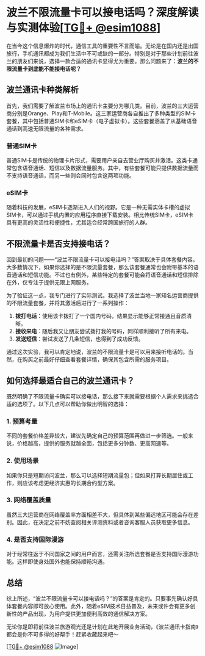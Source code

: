 # 波兰不限流量卡可以接电话吗？深度解读与实测体验[[TG💪+ @esim1088](https://t.me/s/esim1088)]

在当今这个信息爆炸的时代，通信工具的重要性不言而喻。无论是在国内还是出国旅行，手机通讯都成为我们生活中不可或缺的一部分。特别是对于那些计划前往波兰的朋友们来说，选择一款合适的通讯卡显得尤为重要。那么问题来了：**波兰的不限流量卡到底能不能接电话呢？**

## 波兰通讯卡种类解析

首先，我们需要了解波兰市场上的通讯卡主要分为哪几类。目前，波兰的三大运营商分别是Orange、Play和T-Mobile。这三家运营商各自推出了多种类型的SIM卡套餐，其中包括普通SIM卡和eSIM卡（电子虚拟卡）。这些套餐涵盖了从基础语音通话到高速无限流量的各种需求。

### 普通SIM卡
普通SIM卡是传统的物理卡片形式，需要用户亲自去营业厅购买并激活。这类卡通常包含语音通话、短信以及数据流量服务。其中，有些套餐可能只提供数据流量而不支持语音通话，而另一些则会同时包含这两项功能。

### eSIM卡
随着科技的发展，eSIM卡逐渐进入人们的视野。它是一种无需实体卡槽的虚拟SIM卡，可以通过手机内置的应用程序直接下载安装。相比传统SIM卡，eSIM卡具有更高的灵活性和便捷性，尤其适合经常跨国旅行的人群。

## 不限流量卡是否支持接电话？

回到最初的问题——“波兰不限流量卡可以接电话吗？”答案取决于具体套餐内容。大多数情况下，如果你选择的是不限流量套餐，那么该套餐通常也会附带基本的语音通话和短信功能。不过也有例外，某些特定的套餐可能会将语音通话和短信排除在外，仅专注于提供无限上网服务。

为了验证这一点，我专门进行了实际测试。我选择了波兰当地一家知名运营商提供的不限流量套餐，并将其激活后进行了一系列操作：

1. **拨打电话**：使用该卡拨打了一个国内号码，结果显示能够正常接通且音质清晰。
2. **接收来电**：随后我又让朋友尝试拨打我的号码，同样顺利接听了所有来电。
3. **发送短信**：尝试发送了几条短信，也得到了成功反馈。

通过这次实验，我可以肯定地说，波兰的不限流量卡是可以用来接听电话的。当然，在购买之前最好仔细查看套餐详情，确保其包含所需的服务项目。

## 如何选择最适合自己的波兰通讯卡？

既然明确了不限流量卡确实可以接电话，那么接下来就需要根据个人需求来挑选合适的选项了。以下几点可以帮助你做出明智的选择：

### 1. 预算考量
不同的套餐价格差异较大，建议先确定自己的预算范围再做进一步筛选。一般来说，价格越高，提供的服务就越全面，包括更多分钟数、更高网速等。

### 2. 使用场景
如果你只是短期访问波兰，那么可以选择短期流量包；但如果打算长期居住或工作，则应该考虑更经济实惠的长期合约型方案。

### 3. 网络覆盖质量
虽然三大运营商在网络覆盖率方面相差不大，但具体到某些偏远地区可能会存在差别。因此，在决定之前不妨查阅相关评测资料或者咨询客服人员获取更多信息。

### 4. 是否支持国际漫游
对于经常往返于不同国家之间的用户而言，还需关注所选套餐是否支持国际漫游功能。这样即使身处国外也能保持顺畅沟通。

## 总结

综上所述，“波兰不限流量卡可以接电话吗？”的答案是肯定的。只要事先确认好具体套餐内容即可放心使用。此外，随着eSIM技术日益普及，未来或许会有更多创新性的产品出现，为用户提供更加便利高效的通信解决方案。

无论你是即将前往波兰旅游观光还是计划在此地开展业务活动，《波兰通讯卡指南》都会是你不可多得的好帮手！赶紧收藏起来吧～

[[TG💪+ @esim1088](https://t.me/s/esim1088) ![Image](https://i.postimg.cc/4NQfJmqS/Snipaste-2025-05-13-00-14-12.png)]
